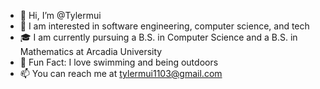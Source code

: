 - 👋 Hi, I’m @Tylermui
- 👀 I am interested in software engineering, computer science, and tech
- 🎓 I am currently pursuing a B.S. in Computer Science and a B.S. in Mathematics at Arcadia University
- 🌊 Fun Fact: I love swimming and being outdoors
- 📫 You can reach me at tylermui1103@gmail.com 

<!---
Tylermui/Tylermui is a ✨ special ✨ repository because its `README.md` (this file) appears on your GitHub profile.
You can click the Preview link to take a look at your changes.
--->
